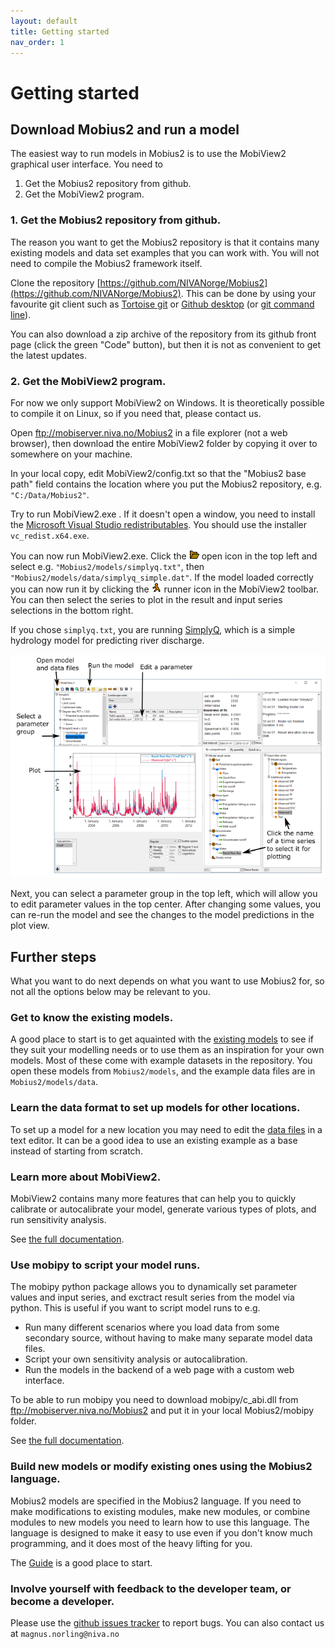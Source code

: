 ```yaml
---
layout: default
title: Getting started
nav_order: 1
---
```



# Getting started

## Download Mobius2 and run a model

The easiest way to run models in Mobius2 is to use the MobiView2 graphical user interface. You need to
1. Get the Mobius2 repository from github.
2. Get the MobiView2 program.
	
### 1. Get the Mobius2 repository from github.

The reason you want to get the Mobius2 repository is that it contains many existing models and data set examples that you can work with. You will not need to compile the Mobius2 framework itself.

Clone the repository [https://github.com/NIVANorge/Mobius2](https://github.com/NIVANorge/Mobius2). This can be done by using your favourite git client such as [Tortoise git](https://tortoisegit.org/) or [Github desktop](https://desktop.github.com/) (or [git command line](https://git-scm.com/book/en/v2/Git-Basics-Getting-a-Git-Repository)).

You can also download a zip archive of the repository from its github front page (click the green "Code" button), but then it is not as convenient to get the latest updates.

### 2. Get the MobiView2 program.

For now we only support MobiView2 on Windows. It is theoretically possible to compile it on Linux, so if you need that, please contact us.

Open ftp://mobiserver.niva.no/Mobius2 in a file explorer (not a web browser), then download the entire MobiView2 folder by copying it over to somewhere on your machine.

In your local copy, edit MobiView2/config.txt so that the "Mobius2 base path" field contains the location where you put the Mobius2 repository, e.g. `"C:/Data/Mobius2"`.

Try to run MobiView2.exe . If it doesn't open a window, you need to install the [Microsoft Visual Studio redistributables](https://learn.microsoft.com/en-us/cpp/windows/latest-supported-vc-redist?view=msvc-170). You should use the installer `vc_redist.x64.exe`.

You can now run MobiView2.exe. Click the ![Open](../img/toolbar/Open.png) open icon in the top left and select e.g. `"Mobius2/models/simplyq.txt"`, then `"Mobius2/models/data/simplyq_simple.dat"`. If the model loaded correctly you can now run it by clicking the ![Run](../img/toolbar/Run.png) runner icon in the MobiView2 toolbar. You can then select the series to plot in the result and input series selections in the bottom right.

If you chose `simplyq.txt`, you are running [SimplyQ](../existingmodels/simply.html#simplyq), which is a simple hydrology model for predicting river discharge.

![MobiView2](../img/mobiview_gettingstarted.png)

Next, you can select a parameter group in the top left, which will allow you to edit parameter values in the top center. After changing some values, you can re-run the model and see the changes to the model predictions in the plot view.

## Further steps

What you want to do next depends on what you want to use Mobius2 for, so not all the options below may be relevant to you.

### Get to know the existing models.

A good place to start is to get aquainted with the [existing models](../existingmodels/existingmodels.html) to see if they suit your modelling needs or to use them as an inspiration for your own models. Most of these come with example datasets in the repository. You open these models from `Mobius2/models`, and the example data files are in `Mobius2/models/data`.

### Learn the data format to set up models for other locations.

To set up a model for a new location you may need to edit the [data files](../datafiledocs/datafiles.html) in a text editor. It can be a good idea to use an existing example as a base instead of starting from scratch.

### Learn more about MobiView2.

MobiView2 contains many more features that can help you to quickly calibrate or autocalibrate your model, generate various types of plots, and run sensitivity analysis.

See [the full documentation](../mobiviewdocs/mobiview.html).

### Use mobipy to script your model runs.

The mobipy python package allows you to dynamically set parameter values and input series, and exctract result series from the model via python. This is useful if you want to script model runs to e.g.
- Run many different scenarios where you load data from some secondary source, without having to make many separate model data files.
- Script your own sensitivity analysis or autocalibration.
- Run the models in the backend of a web page with a custom web interface.

To be able to run mobipy you need to download mobipy/c_abi.dll from ftp://mobiserver.niva.no/Mobius2 and put it in your local Mobius2/mobipy folder.

See [the full documentation](../mobipydocs/mobipy.html).

### Build new models or modify existing ones using the Mobius2 language.

Mobius2 models are specified in the Mobius2 language. If you need to make modifications to existing modules, make new modules, or combine modules to new models you need to learn how to use this language. The language is designed to make it easy to use even if you don't know much programming, and it does most of the heavy lifting for you.

The [Guide](../mobius2docs/guide.html) is a good place to start.

### Involve yourself with feedback to the developer team, or become a developer.

Please use the [github issues tracker](https://github.com/NIVANorge/Mobius2/issues) to report bugs. You can also contact us at `magnus.norling@niva.no`